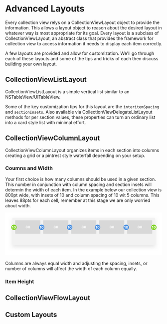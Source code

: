 # Advanced Layouts

Every collection view relys on a CollectionViewLayout object to provide the information. This allows a layout object to reason about the desired layout in whatever way is most appropriate for its goal. Every layout is a subclass of CollectionViewLayout, an abstract class that provides the framework for collection view to access information it needs to display each item correctly.

A few layouts are provided and allow for customization. We'll go through each of these layouts and some of the tips and tricks of each then discuss building your own layout.


## CollectionViewListLayout

CollectionViewListLayout is a simple vertical list similar to an NSTableView/UITableView.

Some of the key customization tips for this layout are the `interitemSpacing` and `sectionInsets`. Also available via CollectionViewDelegateListLayout methods for per section values, these properties can turn an ordinary list into a card style list with minimal effort.


## CollectionViewColumnLayout

CollectionViewColumnLayout organizes items in each section into columns creating a grid or a pintrest style waterfall depending on your setup.

### Coumns and Width
Your first choice is how many columns should be used in a given section. This number in conjunction with column spacing and section insets will determin the width of each item. In the example below our collection view is 800pt wide, with insets of 10 and column spacing of 10 wit 5 columns. This leaves 88pts for each cell, remember at this stage we are only worried about width.

![ColumnLayoutSpacing](https://raw.githubusercontent.com/TheNounProject/CollectionView/master/img/column_layout.png "Column layout spacing")

Columns are always equal width and adjusting the spacing, insets, or number of columns will affect the width of each column equally.


### Item Height







## CollectionViewFlowLayout


## Custom Layouts